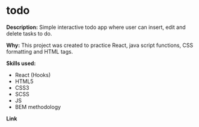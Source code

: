 # todo

**Description:**
Simple interactive todo app where user can insert, edit and delete tasks to do.

**Why:**
This project was created to practice React, java script functions, CSS formatting and HTML tags.

**Skills used:**
- React (Hooks)
- HTML5
- CSS3
- SCSS
- JS
- BEM methodology

**Link**


